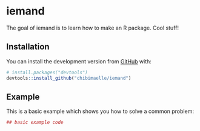 # iemand

The goal of iemand is to learn how to make an R package. Cool stuff!

## Installation

You can install the development version from [GitHub](https://github.com/) with:

``` r
# install.packages("devtools")
devtools::install_github("chibimaelle/iemand")
```
## Example

This is a basic example which shows you how to solve a common problem:

``` r
## basic example code
```


